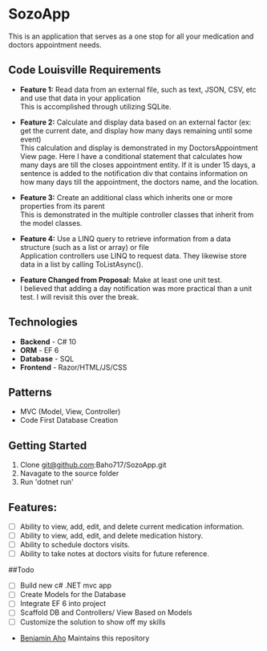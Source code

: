 # SozoApp
This is an application that serves as a one stop for all your medication and doctors appointment needs.

## Code Louisville Requirements
- **Feature 1:** 
Read data from an external file, such as text, JSON, CSV, etc and use that data in your application <br />
This is accomplished through utilizing SQLite.

- **Feature 2:**
Calculate and display data based on an external factor (ex: get the current date, and display how many days remaining until some event) <br />
This calculation and display is demonstrated in my DoctorsAppointment View page. Here I have a conditional statement that calculates how many days are till the closes appointment entity. If it is under 15 days, a sentence is added to the notification div that contains information on how many days till the appointment, the doctors name, and the location.

- **Feature 3:** 
Create an additional class which inherits one or more properties from its parent <br />
This is demonstrated in the multiple controller classes that inherit from the model classes.

- **Feature 4:** 
Use a LINQ query to retrieve information from a data structure (such as a list or array) or file <br/>
Application controllers use LINQ to request data. They likewise store data in a list by calling ToListAsync().

- **Feature Changed from Proposal:** 
Make at least one unit test.<br/>
I believed that adding a day notification was more practical than a unit test. I will revisit this over the break.

## Technologies
- **Backend** - C# 10 
- **ORM** - EF 6
- **Database** - SQL
- **Frontend** - Razor/HTML/JS/CSS

## Patterns
- MVC (Model, View, Controller)
- Code First Database Creation

## Getting Started
1. Clone git@github.com:Baho717/SozoApp.git
2. Navagate to the source folder
3. Run 'dotnet run'

## Features:

- [ ] Ability to view, add, edit, and delete current medication information.
- [ ] Ability to view, add, edit, and delete medication history.
- [ ] Ability to schedule doctors visits.
- [ ] Ability to take notes at doctors visits for future reference.

##Todo
- [ ] Build new c# .NET mvc app
- [ ] Create Models for the Database
- [ ] Integrate EF 6 into project
- [ ] Scaffold DB and Controllers/ View Based on Models
- [ ] Customize the solution to show off my skills

* <a href="mailto:Benjamin.aho27@gmail.com" title="FreelanceFreedom">Benjamin Aho</a> Maintains this repository
